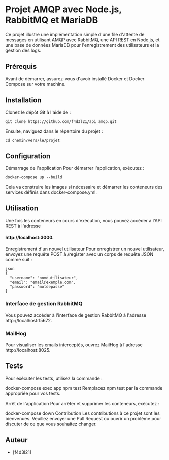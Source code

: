 # Projet AMQP avec Node.js, RabbitMQ et MariaDB

Ce projet illustre une implémentation simple d'une file d'attente de messages en utilisant AMQP avec RabbitMQ, une API REST en Node.js, et une base de données MariaDB pour l'enregistrement des utilisateurs et la gestion des logs.

## Prérequis

Avant de démarrer, assurez-vous d'avoir installé Docker et Docker Compose sur votre machine.

## Installation

Clonez le dépôt Git à l'aide de :

```
git clone https://github.com/f4d3l21/api_amqp.git
```

Ensuite, naviguez dans le répertoire du projet :
```
cd chemin/vers/le/projet
```

## Configuration

Démarrage de l'application
Pour démarrer l'application, exécutez :

```
docker-compose up --build
```

Cela va construire les images si nécessaire et démarrer les conteneurs des services définis dans docker-compose.yml.

## Utilisation
Une fois les conteneurs en cours d'exécution, vous pouvez accéder à l'API REST à l'adresse 

#### http://localhost:3000.

Enregistrement d'un nouvel utilisateur
Pour enregistrer un nouvel utilisateur, envoyez une requête POST à /register avec un corps de requête JSON comme suit :

```
json
{
  "username": "nomdutilisateur",
  "email": "email@exemple.com",
  "password": "motdepasse"
}
```

### Interface de gestion RabbitMQ

Vous pouvez accéder à l'interface de gestion RabbitMQ à l'adresse http://localhost:15672.

### MailHog

Pour visualiser les emails interceptés, ouvrez MailHog à l'adresse http://localhost:8025.

## Tests
Pour exécuter les tests, utilisez la commande :


docker-compose exec app npm test
Remplacez npm test par la commande appropriée pour vos tests.

Arrêt de l'application
Pour arrêter et supprimer les conteneurs, exécutez :


docker-compose down
Contribution
Les contributions à ce projet sont les bienvenues. Veuillez envoyer une Pull Request ou ouvrir un problème pour discuter de ce que vous souhaitez changer.


## Auteur

- [f4d3l21]